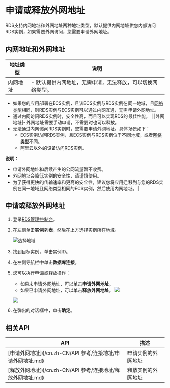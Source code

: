 # 申请或释放外网地址

RDS支持内网地址和外网地址两种地址类型，默认提供内网地址供您内部访问RDS实例，如果需要外网访问，您需要申请外网地址。

## 内网地址和外网地址

|地址类型|说明|
|----|--|
|内网地址|-   默认提供内网地址，无需申请，无法释放，可以切换网络类型。
-   如果您的应用部署在ECS实例，且该ECS实例与RDS实例在同一地域，且[网络类型](/cn.zh-CN/网络/网络类型.md)相同，则RDS实例与ECS实例可以通过内网互通，无需申请外网地址。
-   通过内网访问RDS实例时，安全性高，而且可以实现RDS的最佳性能。 |
|外网地址|-   外网地址需要手动申请，不需要时也可以释放。
-   无法通过内网访问RDS实例时，您需要申请外网地址。具体场景如下：
    -   ECS实例访问RDS实例，且ECS实例与RDS实例位于不同地域，或者[网络类型](/cn.zh-CN/网络/网络类型.md)不同。
    -   阿里云以外的设备访问RDS实例。

**说明：**

-   申请外网地址和后续产生的公网流量暂不收费。
-   外网地址会降低实例的安全性，请谨慎使用。
-   为了获得更快的传输速率和更高的安全性，建议您将应用迁移到与您的RDS实例在同一地域且网络类型相同的ECS实例，然后使用内网地址。 |

## 申请或释放外网地址

1.  登录[RDS管理控制台](https://rds.console.aliyun.com/)。

2.  在左侧单击**实例列表**，然后在上方选择实例所在地域。

    ![选择地域](https://static-aliyun-doc.oss-accelerate.aliyuncs.com/assets/img/zh-CN/3074469951/p36543.png)

3.  找到目标实例，单击实例ID。

4.  在左侧导航栏中单击**数据库连接**。

5.  您可以执行申请或释放操作：

    -   如果未申请外网地址，可以单击**申请外网地址**。
    -   如果已申请外网地址，可以单击**释放外网地址**。
    ![](https://static-aliyun-doc.oss-accelerate.aliyuncs.com/assets/img/zh-CN/8077559951/p11667.png)

    ![](https://static-aliyun-doc.oss-accelerate.aliyuncs.com/assets/img/zh-CN/8077559951/p3993.png)

6.  在弹出的对话框中，单击**确定**。


## 相关API

|API|描述|
|---|--|
|[申请外网地址](/cn.zh-CN/API 参考/连接地址/申请外网地址.md)|申请实例的外网地址|
|[释放外网地址](/cn.zh-CN/API 参考/连接地址/释放外网地址.md)|释放实例的外网地址|

